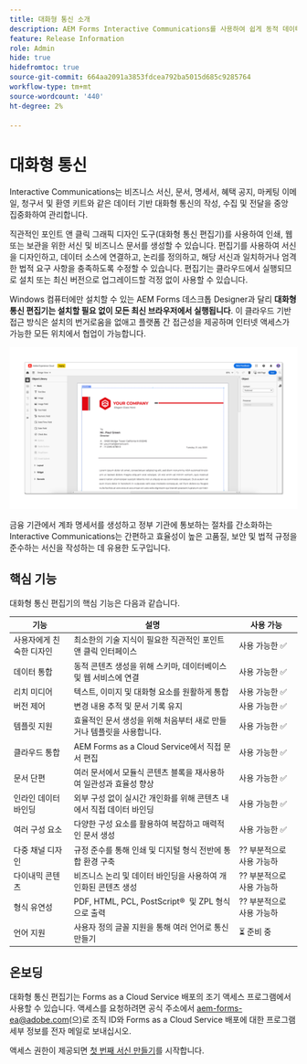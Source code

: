 ```yaml
---
title: 대화형 통신 소개
description: AEM Forms Interactive Communications를 사용하여 쉽게 동적 데이터 기반 커뮤니케이션을 디자인합니다.
feature: Release Information
role: Admin
hide: true
hidefromtoc: true
source-git-commit: 664aa2091a3853fdcea792ba5015d685c9285764
workflow-type: tm+mt
source-wordcount: '440'
ht-degree: 2%

---
```



# 대화형 통신

Interactive Communications는 비즈니스 서신, 문서, 명세서, 혜택 공지, 마케팅 이메일, 청구서 및 환영 키트와 같은 데이터 기반 대화형 통신의 작성, 수집 및 전달을 중앙 집중화하여 관리합니다.

직관적인 포인트 앤 클릭 그래픽 디자인 도구(대화형 통신 편집기)를 사용하여 인쇄, 웹 또는 보관을 위한 서신 및 비즈니스 문서를 생성할 수 있습니다. 편집기를 사용하여 서신을 디자인하고, 데이터 소스에 연결하고, 논리를 정의하고, 해당 서신과 일치하거나 엄격한 법적 요구 사항을 충족하도록 수정할 수 있습니다. 편집기는 클라우드에서 실행되므로 설치 또는 최신 버전으로 업그레이드할 걱정 없이 사용할 수 있습니다.

Windows 컴퓨터에만 설치할 수 있는 AEM Forms 데스크톱 Designer과 달리 **대화형 통신 편집기는 설치할 필요 없이 모든 최신 브라우저에서 실행됩니다**. 이 클라우드 기반 접근 방식은 설치의 번거로움을 없애고 플랫폼 간 접근성을 제공하며 인터넷 액세스가 가능한 모든 위치에서 협업이 가능합니다.

![인터랙티브 커뮤니케이션 편집기](/help/forms/assets/ic-editor.png)

금융 기관에서 계좌 명세서를 생성하고 정부 기관에 통보하는 절차를 간소화하는 Interactive Communications는 간편하고 효율성이 높은 고품질, 보안 및 법적 규정을 준수하는 서신을 작성하는 데 유용한 도구입니다.


## 핵심 기능

대화형 통신 편집기의 핵심 기능은 다음과 같습니다.

| 기능 | 설명 | 사용 가능 |
|------------|-------------|--------------|
| 사용자에게 친숙한 디자인 | 최소한의 기술 지식이 필요한 직관적인 포인트 앤 클릭 인터페이스 | 사용 가능한 ✅ |
| 데이터 통합 | 동적 콘텐츠 생성을 위해 스키마, 데이터베이스 및 웹 서비스에 연결 | 사용 가능한 ✅ |
| 리치 미디어 | 텍스트, 이미지 및 대화형 요소를 원활하게 통합 | 사용 가능한 ✅ |
| 버전 제어 | 변경 내용 추적 및 문서 기록 유지 | 사용 가능한 ✅ |
| 템플릿 지원 | 효율적인 문서 생성을 위해 처음부터 새로 만들거나 템플릿을 사용합니다. | 사용 가능한 ✅ |
| 클라우드 통합 | AEM Forms as a Cloud Service에서 직접 문서 편집 | 사용 가능한 ✅ |
| 문서 단편 | 여러 문서에서 모듈식 콘텐츠 블록을 재사용하여 일관성과 효율성 향상 | 사용 가능한 ✅ |
| 인라인 데이터 바인딩 | 외부 구성 없이 실시간 개인화를 위해 콘텐츠 내에서 직접 데이터 바인딩 | 사용 가능한 ✅ |
| 여러 구성 요소 | 다양한 구성 요소를 활용하여 복잡하고 매력적인 문서 생성 | 사용 가능한 ✅ |
| 다중 채널 디자인 | 규정 준수를 통해 인쇄 및 디지털 형식 전반에 통합 환경 구축 | ?? 부분적으로 사용 가능하 |
| 다이내믹 콘텐츠 | 비즈니스 논리 및 데이터 바인딩을 사용하여 개인화된 콘텐츠 생성 | ?? 부분적으로 사용 가능하 |
| 형식 유연성 | PDF, HTML, PCL, PostScript® ️ 및 ZPL 형식으로 출력 | ?? 부분적으로 사용 가능하 |
| 언어 지원 | 사용자 정의 글꼴 지원을 통해 여러 언어로 통신 만들기 | ⏳ 준비 중 |

## 온보딩

대화형 통신 편집기는 Forms as a Cloud Service 배포의 조기 액세스 프로그램에서 사용할 수 있습니다. 액세스를 요청하려면 공식 주소에서 [aem-forms-ea@adobe.com](mailto:aem-forms-ea@adobe.com)(으)로 조직 ID와 Forms as a Cloud Service 배포에 대한 프로그램 세부 정보를 전자 메일로 보내십시오.

액세스 권한이 제공되면 [첫 번째 서신 만들기](https://video.tv.adobe.com/v/3444094/)를 시작합니다.

<!-- 

## Next

* Create your first correspondence
* Frequently asked issues


* Familiarize yourself with terminology and concepts
* Walkthrough of interactive communications editor
* Create a fragment
* Preview and test a correspondence

-->